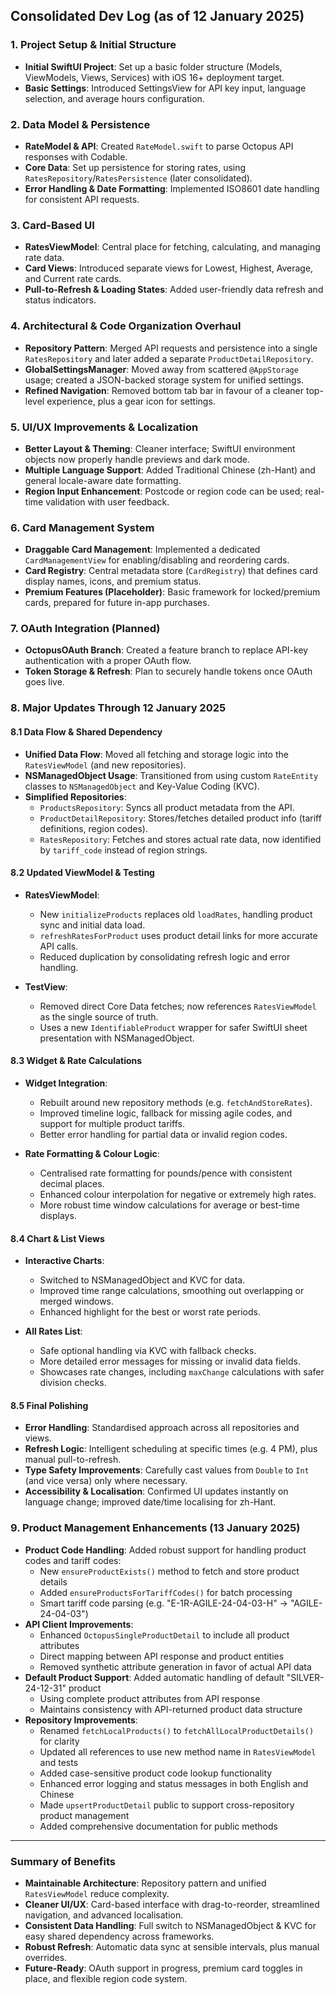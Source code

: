 ## Consolidated Dev Log (as of 12 January 2025)

### 1. Project Setup & Initial Structure
- **Initial SwiftUI Project**: Set up a basic folder structure (Models, ViewModels, Views, Services) with iOS 16+ deployment target.  
- **Basic Settings**: Introduced SettingsView for API key input, language selection, and average hours configuration.  

### 2. Data Model & Persistence
- **RateModel & API**: Created `RateModel.swift` to parse Octopus API responses with Codable.  
- **Core Data**: Set up persistence for storing rates, using `RatesRepository`/`RatesPersistence` (later consolidated).  
- **Error Handling & Date Formatting**: Implemented ISO8601 date handling for consistent API requests.  

### 3. Card-Based UI
- **RatesViewModel**: Central place for fetching, calculating, and managing rate data.  
- **Card Views**: Introduced separate views for Lowest, Highest, Average, and Current rate cards.  
- **Pull-to-Refresh & Loading States**: Added user-friendly data refresh and status indicators.  

### 4. Architectural & Code Organization Overhaul
- **Repository Pattern**: Merged API requests and persistence into a single `RatesRepository` and later added a separate `ProductDetailRepository`.  
- **GlobalSettingsManager**: Moved away from scattered `@AppStorage` usage; created a JSON-backed storage system for unified settings.  
- **Refined Navigation**: Removed bottom tab bar in favour of a cleaner top-level experience, plus a gear icon for settings.  

### 5. UI/UX Improvements & Localization
- **Better Layout & Theming**: Cleaner interface; SwiftUI environment objects now properly handle previews and dark mode.  
- **Multiple Language Support**: Added Traditional Chinese (zh-Hant) and general locale-aware date formatting.  
- **Region Input Enhancement**: Postcode or region code can be used; real-time validation with user feedback.  

### 6. Card Management System
- **Draggable Card Management**: Implemented a dedicated `CardManagementView` for enabling/disabling and reordering cards.  
- **Card Registry**: Central metadata store (`CardRegistry`) that defines card display names, icons, and premium status.  
- **Premium Features (Placeholder)**: Basic framework for locked/premium cards, prepared for future in-app purchases.  

### 7. OAuth Integration (Planned)
- **OctopusOAuth Branch**: Created a feature branch to replace API-key authentication with a proper OAuth flow.  
- **Token Storage & Refresh**: Plan to securely handle tokens once OAuth goes live.  

### 8. Major Updates Through 12 January 2025

#### 8.1 Data Flow & Shared Dependency
- **Unified Data Flow**: Moved all fetching and storage logic into the `RatesViewModel` (and new repositories).  
- **NSManagedObject Usage**: Transitioned from using custom `RateEntity` classes to `NSManagedObject` and Key-Value Coding (KVC).  
- **Simplified Repositories**:  
  - `ProductsRepository`: Syncs all product metadata from the API.  
  - `ProductDetailRepository`: Stores/fetches detailed product info (tariff definitions, region codes).  
  - `RatesRepository`: Fetches and stores actual rate data, now identified by `tariff_code` instead of region strings.

#### 8.2 Updated ViewModel & Testing
- **RatesViewModel**:  
  - New `initializeProducts` replaces old `loadRates`, handling product sync and initial data load.  
  - `refreshRatesForProduct` uses product detail links for more accurate API calls.  
  - Reduced duplication by consolidating refresh logic and error handling.  

- **TestView**:  
  - Removed direct Core Data fetches; now references `RatesViewModel` as the single source of truth.  
  - Uses a new `IdentifiableProduct` wrapper for safer SwiftUI sheet presentation with NSManagedObject.  

#### 8.3 Widget & Rate Calculations
- **Widget Integration**:  
  - Rebuilt around new repository methods (e.g. `fetchAndStoreRates`).  
  - Improved timeline logic, fallback for missing agile codes, and support for multiple product tariffs.  
  - Better error handling for partial data or invalid region codes.

- **Rate Formatting & Colour Logic**:  
  - Centralised rate formatting for pounds/pence with consistent decimal places.  
  - Enhanced colour interpolation for negative or extremely high rates.  
  - More robust time window calculations for average or best-time displays.

#### 8.4 Chart & List Views
- **Interactive Charts**:  
  - Switched to NSManagedObject and KVC for data.  
  - Improved time range calculations, smoothing out overlapping or merged windows.  
  - Enhanced highlight for the best or worst rate periods.  

- **All Rates List**:  
  - Safe optional handling via KVC with fallback checks.  
  - More detailed error messages for missing or invalid data fields.  
  - Showcases rate changes, including `maxChange` calculations with safer division checks.

#### 8.5 Final Polishing
- **Error Handling**: Standardised approach across all repositories and views.  
- **Refresh Logic**: Intelligent scheduling at specific times (e.g. 4 PM), plus manual pull-to-refresh.  
- **Type Safety Improvements**: Carefully cast values from `Double` to `Int` (and vice versa) only where necessary.  
- **Accessibility & Localisation**: Confirmed UI updates instantly on language change; improved date/time localising for zh-Hant.  

### 9. Product Management Enhancements (13 January 2025)
- **Product Code Handling**: Added robust support for handling product codes and tariff codes:
  - New `ensureProductExists()` method to fetch and store product details
  - Added `ensureProductsForTariffCodes()` for batch processing
  - Smart tariff code parsing (e.g. "E-1R-AGILE-24-04-03-H" → "AGILE-24-04-03")
- **API Client Improvements**:
  - Enhanced `OctopusSingleProductDetail` to include all product attributes
  - Direct mapping between API response and product entities
  - Removed synthetic attribute generation in favor of actual API data
- **Default Product Support**: Added automatic handling of default "SILVER-24-12-31" product
  - Using complete product attributes from API response
  - Maintains consistency with API-returned product data structure
- **Repository Improvements**: 
  - Renamed `fetchLocalProducts()` to `fetchAllLocalProductDetails()` for clarity
  - Updated all references to use new method name in `RatesViewModel` and tests
  - Added case-sensitive product code lookup functionality
  - Enhanced error logging and status messages in both English and Chinese
  - Made `upsertProductDetail` public to support cross-repository product management
  - Added comprehensive documentation for public methods

---

### Summary of Benefits
- **Maintainable Architecture**: Repository pattern and unified `RatesViewModel` reduce complexity.  
- **Cleaner UI/UX**: Card-based interface with drag-to-reorder, streamlined navigation, and advanced localisation.  
- **Consistent Data Handling**: Full switch to NSManagedObject & KVC for easy shared dependency across frameworks.  
- **Robust Refresh**: Automatic data sync at sensible intervals, plus manual overrides.  
- **Future-Ready**: OAuth support in progress, premium card toggles in place, and flexible region code system.